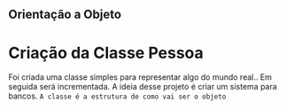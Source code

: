 ## Orientação a Objeto

# Criação da Classe Pessoa
Foi criada uma classe simples para representar algo do mundo real.. 
Em seguida será incrementada.
A ideia desse projeto é criar um sistema para bancos.
`A classe é a estrutura de como vai ser o objeto`

